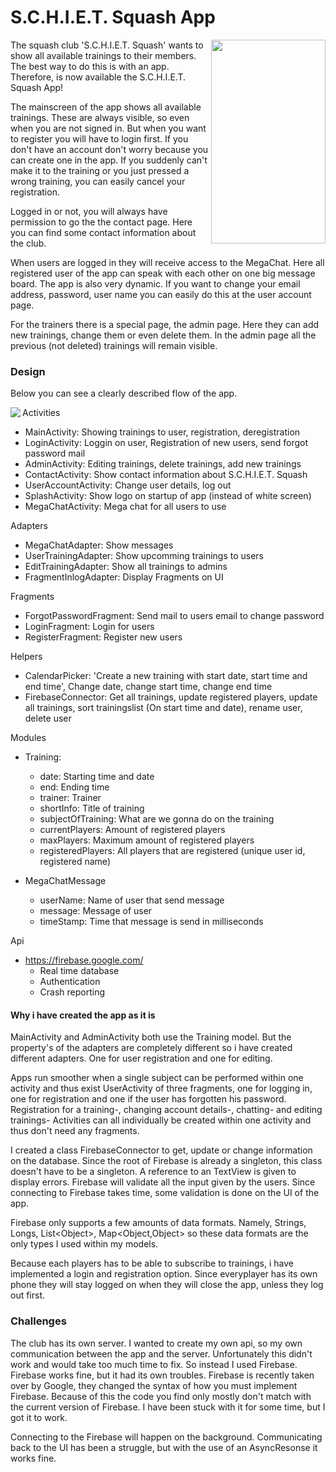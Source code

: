 # S.C.H.I.E.T. Squash App
<img src="https://github.com/stephankok/progproject/blob/master/doc/final%20images/main.png" align="right" height="326" width="183" >

The squash club 'S.C.H.I.E.T. Squash' wants to show all available trainings to their members. The best way to do this is with an app. Therefore, is now available the S.C.H.I.E.T. Squash App!

The mainscreen of the app shows all available trainings. These are always visible, so even when you are not signed in. But when you want to register you will have to login first. If you don't have an account don't worry because you can create one in the app. If you suddenly can't make it to the training or you just pressed a wrong training, you can easily cancel your registration.

Logged in or not, you will always have permission to go the the contact page. Here you can find some contact information about the club.

When users are logged in they will receive access to the MegaChat. Here all registered user of the app can speak with each other on one big message board. The app is also very dynamic. If you want to change your email address, password, user name you can easily do this at the user account page.

For the trainers there is a special page, the admin page. Here they can add new trainings, change them or even delete them. In the admin page all the previous (not deleted) trainings will remain visible.

### Design
Below you can see a clearly described flow of the app.

<img src="https://github.com/stephankok/progproject/blob/master/doc/final%20images/flow_chart.png" align="left" >

Activities
- MainActivity: Showing trainings to user, registration, deregistration
- LoginActivity: Loggin on user, Registration of new users, send forgot password mail
- AdminActivity: Editing trainings, delete trainings, add new trainings
- ContactActivity: Show contact information about S.C.H.I.E.T. Squash
- UserAccountActivity: Change user details, log out
- SplashActivity: Show logo on startup of app (instead of white screen)
- MegaChatActivity: Mega chat for all users to use

Adapters
- MegaChatAdapter: Show messages
- UserTrainingAdapter: Show upcomming trainings to users
- EditTrainingAdapter: Show all trainings to admins
- FragmentInlogAdapter: Display Fragments on UI

Fragments
- ForgotPasswordFragment: Send mail to users email to change password
- LoginFragment: Login for users
- RegisterFragment: Register new users

Helpers
- CalendarPicker: 'Create a new training with start date, start time and end time', Change date, change start time, change end time
- FirebaseConnector: Get all trainings, update registered players, update all trainings, sort trainingslist (On start time and date), rename user, delete user 

Modules
- Training:
  - date: Starting time and date
  - end: Ending time
  - trainer: Trainer
  - shortInfo: Title of training
  - subjectOfTraining: What are we gonna do on the training
  - currentPlayers: Amount of registered players
  - maxPlayers: Maximum amount of registered players
  - registeredPlayers: All players that are registered (unique user id, registered name)
  
- MegaChatMessage
  - userName: Name of user that send message
  - message: Message of user
  - timeStamp: Time that message is send in milliseconds

Api
- https://firebase.google.com/
  - Real time database
  - Authentication
  - Crash reporting

#### Why i have created the app as it is
MainActivity and AdminActivity both use the Training model. But the property's of the adapters are completely different so i have created different adapters. One for user registration and one for editing.

Apps run smoother when a single subject can be performed within one activity and thus exist UserActivity of three fragments, one for logging in, one for registration and one if the user has forgotten his password. Registration for a training-, changing account details-, chatting- and editing trainings- Activities can all individually be created within one activity and thus don't need any fragments.

I created a class FirebaseConnector to get, update or change information on the database. Since the root of Firebase is already a singleton, this class doesn't have to be a singleton. A reference to an TextView is given to display errors. Firebase will validate all the input given by the users. Since connecting to Firebase takes time, some validation is done on the UI of the app.

Firebase only supports a few amounts of data formats. Namely, Strings, Longs, List<Object&gt;, Map<Object,Object&gt; so these data formats are the only types I used within my models.

Because each players has to be able to subscribe to trainings, i have implemented a login and registration option. Since everyplayer has its own phone they will stay logged on when they will close the app, unless they log out first.

### Challenges
The club has its own server. I wanted to create my own api, so my own communication between the app and the server. Unfortunately this didn't work and would take too much time to fix. So instead I used Firebase. Firebase works fine, but it had its own troubles. Firebase is recently taken over by Google, they changed the syntax of how you must implement Firebase. Because of this the code you find only mostly don't match with the current version of Firebase. I have been stuck with it for some time, but I got it to work.

Connecting to the Firebase will happen on the background. Communicating back to the UI has been a struggle, but with the use of an AsyncResonse it works fine.
